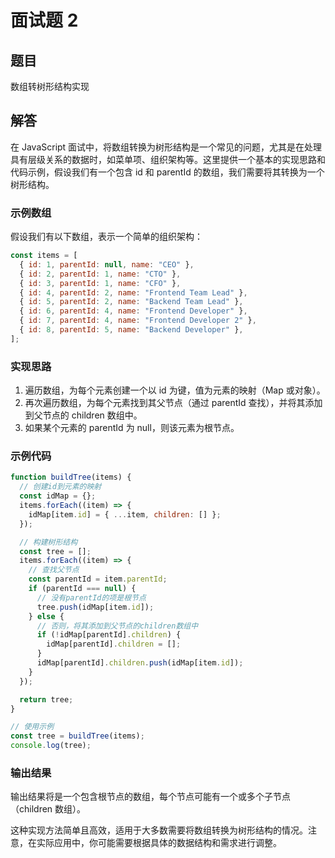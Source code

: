 # 面试题 2

## 题目

数组转树形结构实现

## 解答

在 JavaScript 面试中，将数组转换为树形结构是一个常见的问题，尤其是在处理具有层级关系的数据时，如菜单项、组织架构等。这里提供一个基本的实现思路和代码示例，假设我们有一个包含 id 和 parentId 的数组，我们需要将其转换为一个树形结构。

### 示例数组

假设我们有以下数组，表示一个简单的组织架构：

```javascript
const items = [
  { id: 1, parentId: null, name: "CEO" },
  { id: 2, parentId: 1, name: "CTO" },
  { id: 3, parentId: 1, name: "CFO" },
  { id: 4, parentId: 2, name: "Frontend Team Lead" },
  { id: 5, parentId: 2, name: "Backend Team Lead" },
  { id: 6, parentId: 4, name: "Frontend Developer" },
  { id: 7, parentId: 4, name: "Frontend Developer 2" },
  { id: 8, parentId: 5, name: "Backend Developer" },
];
```

### 实现思路

1. 遍历数组，为每个元素创建一个以 id 为键，值为元素的映射（Map 或对象）。
2. 再次遍历数组，为每个元素找到其父节点（通过 parentId 查找），并将其添加到父节点的 children 数组中。
3. 如果某个元素的 parentId 为 null，则该元素为根节点。

### 示例代码

```javascript
function buildTree(items) {
  // 创建id到元素的映射
  const idMap = {};
  items.forEach((item) => {
    idMap[item.id] = { ...item, children: [] };
  });

  // 构建树形结构
  const tree = [];
  items.forEach((item) => {
    // 查找父节点
    const parentId = item.parentId;
    if (parentId === null) {
      // 没有parentId的项是根节点
      tree.push(idMap[item.id]);
    } else {
      // 否则，将其添加到父节点的children数组中
      if (!idMap[parentId].children) {
        idMap[parentId].children = [];
      }
      idMap[parentId].children.push(idMap[item.id]);
    }
  });

  return tree;
}

// 使用示例
const tree = buildTree(items);
console.log(tree);
```

### 输出结果

输出结果将是一个包含根节点的数组，每个节点可能有一个或多个子节点（children 数组）。

这种实现方法简单且高效，适用于大多数需要将数组转换为树形结构的情况。注意，在实际应用中，你可能需要根据具体的数据结构和需求进行调整。
